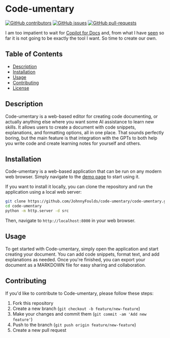 # Code-umentary

[![GitHub contributors](https://img.shields.io/github/contributors/JohnnyFoulds/code-docs.svg)](https://GitHub.com/JohnnyFoulds/code-docs/graphs/contributors/)
[![GitHub issues](https://img.shields.io/github/issues/JohnnyFoulds/code-docs.svg)](https://GitHub.com/JohnnyFoulds/code-docs/issues/)
[![GitHub pull-requests](https://img.shields.io/github/issues-pr/JohnnyFoulds/code-docs.svg)](https://GitHub.com/JohnnyFoulds/code-docs/pull/)

I am too impatient to wait for [Copilot for Docs](https://githubnext.com/projects/copilot-for-docs) and, from what I have [seen](https://www.youtube.com/watch?v=BBU2mwM9WDE) so far it is not going to be exactly the tool I want. So time to create our own.

## Table of Contents

- [Description](#description)
- [Installation](#installation)
- [Usage](#usage)
- [Contributing](#contributing)
- [License](#license)

## Description

Code-umentary is a web-based editor for creating code documenting, or actually anything else where you want some AI assistance to learn new skills. It allows users to create a document with code snippets, explanations, and formatting options, all in one place. That sounds perfectly boring, but the main feature is that integration with the GPTs to both help you write code and create learning notes for yourself and others.

## Installation

Code-umentary is a web-based application that can be run on any modern web browser. Simply navigate to the [demo page](https://code-umentary.com) to start using it.

If you want to install it locally, you can clone the repository and run the application using a local web server:

```bash
git clone https://github.com/JohnnyFoulds/code-umentary/code-umentary.git
cd code-umentary
python -m http.server -d src
```

Then, navigate to `http://localhost:8000` in your web browser.


## Usage

To get started with Code-umentary, simply open the application and start creating your document. You can add code snippets, format text, and add explanations as needed. Once you're finished, you can export your document as a MARKDOWN file for easy sharing and collaboration.

## Contributing

If you'd like to contribute to Code-umentary, please follow these steps:

1. Fork this repository
2. Create a new branch (`git checkout -b feature/new-feature`)
3. Make your changes and commit them (`git commit -am 'Add new feature'`)
4. Push to the branch (`git push origin feature/new-feature`)
5. Create a new pull request
